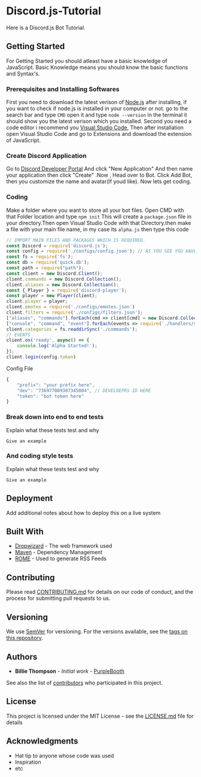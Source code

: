 # Discord.js-Tutorial

Here is a Discord.js Bot Tutorial.

## Getting Started

For Getting Started you should atleast have a basic knowledge of JavaScript. Basic Knowledge means you should know the basic functions and Syntax's.

### Prerequisites and Installing Softwares

First you need to download the latest verison of [Node.js](https://nodejs.org/en/) after installing, if you want to check if node.js is installed in your computer or not. go to the search bar and type `CMD` open it and type `node --version` in the terminal it should show you the latest verison which you installed.
Second you need a code editor i recommend you [Visual Studio Code](https://code.visualstudio.com/download), Then after installation open Visual Studio Code and go to Extensions and download the extension of JavaScript.

### Create Discord Application

Go to [Discord Developer Portal](https://discord.com/developers/applications) And click "New Application" And then name your application then click "Create" .Now , Head over to Bot. Click Add Bot, then you customize the name and avatar(If youd like). Now lets get coding.

### Coding

Make a folder where you want to store all your bot files. Open CMD with that Folder location and type `npm init` This will create a `package.json` file in your directory.Then open Visual Studio Code with that Directory.then make a file with your main file name, in my case its `alpha.js` then type this code 
```js
// IMPORT MAIN FILES AND PACKAGES WHICH IS REQUIRED.
const Discord = require('discord.js');
const config = require('./configs/config.json'); // AS YOU SEE YOU HAVE TO MAKE A FOLDER NAMED `configs` AND IN THAT FOLDER MAKE `config.json` FILE. CODE WILL BE GIVEN ABOVE.
const fs = require('fs');
const db = require('quick.db');
const path = require("path");
const client = new Discord.Client();
client.commands = new Discord.Collection();
client.aliases = new Discord.Collection();
const { Player } = require('discord-player');
const player = new Player(client);
client.player = player;
client.emotes = require('./configs/emotes.json')
client.filters = require('./configs/filters.json');
["aliases", "commands"].forEach(cmd => client[cmd] = new Discord.Collection());
["console", "command", "event"].forEach(events => require(`./handlers/${events}`)(client));
client.categories = fs.readdirSync('./commands');
// EVENTS
client.on('ready', async() => {
    console.log('Alpha Started!');
});
client.login(config.token)
```

Config File
```js
{
    "prefix": "your prefix here",    
    "dev": "736977089307345004", // DEVELOEPRS ID HERE      
    "token": "bot token here"     
}
```

### Break down into end to end tests

Explain what these tests test and why

```
Give an example
```

### And coding style tests

Explain what these tests test and why

```
Give an example
```

## Deployment

Add additional notes about how to deploy this on a live system

## Built With

* [Dropwizard](http://www.dropwizard.io/1.0.2/docs/) - The web framework used
* [Maven](https://maven.apache.org/) - Dependency Management
* [ROME](https://rometools.github.io/rome/) - Used to generate RSS Feeds

## Contributing

Please read [CONTRIBUTING.md](https://gist.github.com/PurpleBooth/b24679402957c63ec426) for details on our code of conduct, and the process for submitting pull requests to us.

## Versioning

We use [SemVer](http://semver.org/) for versioning. For the versions available, see the [tags on this repository](https://github.com/your/project/tags). 

## Authors

* **Billie Thompson** - *Initial work* - [PurpleBooth](https://github.com/PurpleBooth)

See also the list of [contributors](https://github.com/your/project/contributors) who participated in this project.

## License

This project is licensed under the MIT License - see the [LICENSE.md](LICENSE.md) file for details

## Acknowledgments

* Hat tip to anyone whose code was used
* Inspiration
* etc
